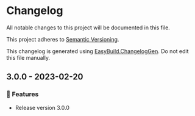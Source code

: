 # Changelog

All notable changes to this project will be documented in this file.

This project adheres to [Semantic Versioning](https://semver.org/spec/v2.0.0.html).

This changelog is generated using [EasyBuild.ChangelogGen](https://github.com/easybuild-org/EasyBuild.ChangelogGen). Do not edit this file manually.

<!-- EasyBuild: START -->
<!-- last_commit_released: 23eea70849b364c43e26c9f3f721bc0eb1f05271 -->
<!-- EasyBuild: END -->

## 3.0.0 - 2023-02-20

### 🚀 Features

* Release version 3.0.0
